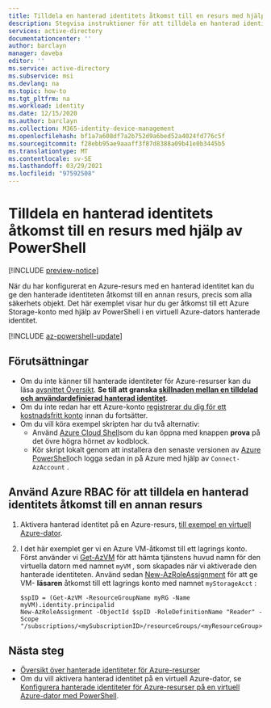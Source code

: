 ```yaml
---
title: Tilldela en hanterad identitets åtkomst till en resurs med hjälp av PowerShell – Azure AD
description: Stegvisa instruktioner för att tilldela en hanterad identitet på en resurs, åtkomst till en annan resurs med hjälp av PowerShell.
services: active-directory
documentationcenter: ''
author: barclayn
manager: daveba
editor: ''
ms.service: active-directory
ms.subservice: msi
ms.devlang: na
ms.topic: how-to
ms.tgt_pltfrm: na
ms.workload: identity
ms.date: 12/15/2020
ms.author: barclayn
ms.collection: M365-identity-device-management
ms.openlocfilehash: bf1a7a608df7a2b752d9a6bed52a4024fd776c5f
ms.sourcegitcommit: f28ebb95ae9aaaff3f87d8388a09b41e0b3445b5
ms.translationtype: MT
ms.contentlocale: sv-SE
ms.lasthandoff: 03/29/2021
ms.locfileid: "97592508"
---
```

# <a name="assign-a-managed-identity-access-to-a-resource-using-powershell"></a>Tilldela en hanterad identitets åtkomst till en resurs med hjälp av PowerShell

[!INCLUDE [preview-notice](../../../includes/active-directory-msi-preview-notice.md)]

När du har konfigurerat en Azure-resurs med en hanterad identitet kan du ge den hanterade identiteten åtkomst till en annan resurs, precis som alla säkerhets objekt. Det här exemplet visar hur du ger åtkomst till ett Azure Storage-konto med hjälp av PowerShell i en virtuell Azure-dators hanterade identitet.

[!INCLUDE [az-powershell-update](../../../includes/updated-for-az.md)]

## <a name="prerequisites"></a>Förutsättningar

- Om du inte känner till hanterade identiteter för Azure-resurser kan du läsa [avsnittet Översikt](overview.md). **Se till att granska [skillnaden mellan en tilldelad och användardefinierad hanterad identitet](overview.md#managed-identity-types)**.
- Om du inte redan har ett Azure-konto [registrerar du dig för ett kostnadsfritt konto](https://azure.microsoft.com/free/) innan du fortsätter.
- Om du vill köra exempel skripten har du två alternativ:
    - Använd [Azure Cloud Shell](../../cloud-shell/overview.md)som du kan öppna med knappen **prova** på det övre högra hörnet av kodblock.
    - Kör skript lokalt genom att installera den senaste versionen av [Azure PowerShell](/powershell/azure/install-az-ps)och logga sedan in på Azure med hjälp av `Connect-AzAccount` . 

## <a name="use-azure-rbac-to-assign-a-managed-identity-access-to-another-resource"></a>Använd Azure RBAC för att tilldela en hanterad identitets åtkomst till en annan resurs

1. Aktivera hanterad identitet på en Azure-resurs, [till exempel en virtuell Azure-dator](qs-configure-powershell-windows-vm.md).

1. I det här exemplet ger vi en Azure VM-åtkomst till ett lagrings konto. Först använder vi [Get-AzVM](/powershell/module/az.compute/get-azvm) för att hämta tjänstens huvud namn för den virtuella datorn med namnet `myVM` , som skapades när vi aktiverade den hanterade identiteten. Använd sedan [New-AzRoleAssignment](/powershell/module/Az.Resources/New-AzRoleAssignment) för att ge VM- **läsaren** åtkomst till ett lagrings konto med namnet `myStorageAcct` :

    ```azurepowershell-interactive
    $spID = (Get-AzVM -ResourceGroupName myRG -Name myVM).identity.principalid
    New-AzRoleAssignment -ObjectId $spID -RoleDefinitionName "Reader" -Scope "/subscriptions/<mySubscriptionID>/resourceGroups/<myResourceGroup>/providers/Microsoft.Storage/storageAccounts/<myStorageAcct>"
    ```

## <a name="next-steps"></a>Nästa steg

- [Översikt över hanterade identiteter för Azure-resurser](overview.md)
- Om du vill aktivera hanterad identitet på en virtuell Azure-dator, se [Konfigurera hanterade identiteter för Azure-resurser på en virtuell Azure-dator med PowerShell](qs-configure-powershell-windows-vm.md).
